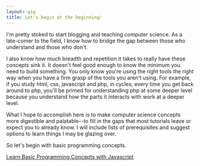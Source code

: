 ```yaml
---
layout: gig
title: Let's begin at the beginning!
---
```


I'm pretty stoked to start blogging and teaching computer science. As a late-comer to the field, I know how to bridge the gap between those who understand and those who don't.

I also know how much breadth and repetition it takes to really have these concepts sink it. It doesn't feel good enough to know the minimum you need to build something. You only know you're using the right tools the right way when you have a firm grasp of the tools you aren't using. For example, if you study html, css, javascript and php, in cycles, every time you get back around to php, you'll be primed for understanding php at some deeper level because you understand how the parts it interacts with work at a deeper level.

What I hope to accomplish here is to make computer science concepts more digestible and palatable--to fill in the gaps that most tutorials leave or expect you to already know. I will include lists of prerequisites and suggest options to learn things I may be glazing over.

So let's begin with basic programming concepts.

[Learn Basic Programming Concepts with Javascript](https://dlaufer.github.io/)
